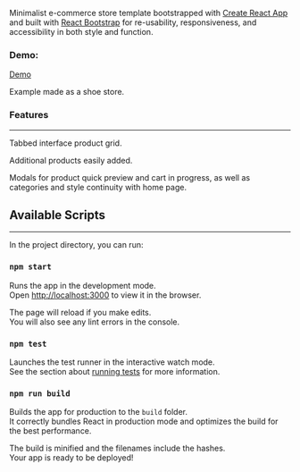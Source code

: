 Minimalist e-commerce store template bootstrapped with [Create React App](https://github.com/facebook/create-react-app) and built with [React Bootstrap](https://react-bootstrap.netlify.com/) for re-usability, responsiveness, and accessibility in both style and function. 

### Demo: 

[Demo](./src/images/screenshot-7-15-19.png)

Example made as a shoe store.


### Features
---

Tabbed interface product grid. 

Additional products easily added. 

Modals for product quick preview and cart in progress, as well as categories and style continuity with home page.


## Available Scripts
---

In the project directory, you can run:

### `npm start`

Runs the app in the development mode.<br>
Open [http://localhost:3000](http://localhost:3000) to view it in the browser.

The page will reload if you make edits.<br>
You will also see any lint errors in the console.

### `npm test`

Launches the test runner in the interactive watch mode.<br>
See the section about [running tests](https://facebook.github.io/create-react-app/docs/running-tests) for more information.

### `npm run build`

Builds the app for production to the `build` folder.<br>
It correctly bundles React in production mode and optimizes the build for the best performance.

The build is minified and the filenames include the hashes.<br>
Your app is ready to be deployed!
